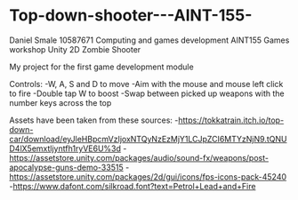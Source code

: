# Top-down-shooter---AINT-155-

Daniel Smale
10587671
Computing and games development
AINT155 Games workshop
Unity 2D Zombie Shooter

My project for the first game development module

Controls:
-W, A, S and D to move
-Aim with the mouse and mouse left click to fire
-Double tap W to boost
-Swap between picked up weapons with the number keys across the top


Assets have been taken from these sources:
-https://tokkatrain.itch.io/top-down-car/download/eyJleHBpcmVzIjoxNTQyNzEzMjY1LCJpZCI6MTYzNjN9.tQNUD4lX5emxtljyntfh1ryVE6U%3d
-https://assetstore.unity.com/packages/audio/sound-fx/weapons/post-apocalypse-guns-demo-33515
-https://assetstore.unity.com/packages/2d/gui/icons/fps-icons-pack-45240
-https://www.dafont.com/silkroad.font?text=Petrol+Lead+and+Fire

